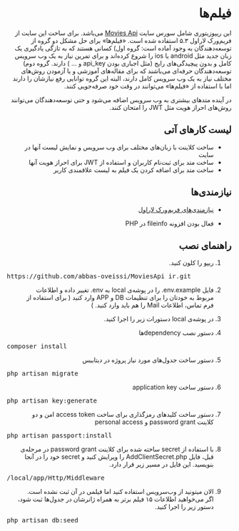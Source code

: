 <div dir="rtl">

# فیلم‌ها

این ریپوزیتوری شامل سورس سایت [Movies Api](http://moviesapi.ir/) می‌باشد. برای ساخت این سایت از فریم‌ورک لاراول ۵.۳ استفاده شده است. «فیلم‌ها‌» برای حل مشکل دو گروه از توسعه‌دهندگان به وجود آماده است: گروه اول) کسانی هستند که به تازگی یادگیری یک زبان جدید مثل android یا ios را شروع کرده‌اند و برای تمرین نیاز به یک وب سرویس کامل و بدون پیچیدگی‌های رایج (مثل اجباری بودن api_key و … ) دارند. گروه دوم) توسعه‌دهندگان حرفه‌ای می‌باشند که برای مقاله‌های آموزشی و یا آزمودن روش‌های مختلف نیاز به یک وب سرویس کامل دارند، البته این گروه توانایی رفع نیازشان را دارند اما با استفاده از «فیلم‌ها» می‌توانند در وقت خود صرفه‌جویی کنند.

در آینده‌‌ متدهای بیشتری به وب سرویس اضافه می‌شود و حتی توسعه‌دهندگان می‌توانند روش‌های احراز هویت مثل JWT را امتحان کنند. 

## لیست کارهای آتی

+ ساخت کلاینت با زبان‌های مختلف برای وب سرویس و نمایش لیست آنها در سایت
+ ساخت متد برای ثبت‌نام کاربران و استفاده از JWT برای احراز هویت آنها
+ ساخت متد برای اضافه کردن یک فیلم به لیست علاقمندی کاربر

## نیازمندی‌ها

+ [نیازمندی‌های فریم‌ورک لاراول](https://laravel.com/docs/5.4#server-requirements)

+ فعال بودن افزونه fileinfo در PHP

## راهنمای نصب

1. ریپو را کلون کنید.

<pre dir="ltr">https://github.com/abbas-oveissi/MoviesApi_ir.git</pre>

2. فایل env.example. را در پوشه‌ی local به env. تغییر داده و اطلاعات مربوط به خودتان را برای تنظیمات DB و APP وارد کنید ( برای استفاده از فرم تماس، اطلاعات Mail را هم باید وارد کنید. )

3. در پوشه‌ی local دستورات زیر را اجرا کنید.

4. دستور نصب dependencyها

<pre dir="ltr">composer install</pre>

5.  دستور ساخت جدول‌های مورد نیاز پروژه در دیتابیس

<pre dir="ltr">php artisan migrate</pre>

6. دستور ساخت application key

<pre dir="ltr">php artisan key:generate</pre>

7. دستور ساخت کلید‌های رمزگذاری برای ساخت access token امن و دو کلاینت password grant و personal access

<pre dir="ltr">php artisan passport:install</pre>

8. با استفاده از secret ساخته شده برای کلاینت password grant در مرحله‌ی قبل، فایل AddClientSecret.php را ویرایش کنید و secret خود را در آنجا بنویسید. این فایل در مسیر زیر قرار دارد.

<pre dir="ltr">/local/app/Http/Middleware</pre>

9. الان میتونید از وب‌سرویس استفاده کنید اما فیلمی در آن ثبت نشده است. اگر می‌خواهید اطلاعات ۱۵ فیلم برتر به همراه ژانرشان در جدول‌ها ثبت شود، دستور زیر را اجرا کنید.

<pre dir="ltr">php artisan db:seed</pre>
